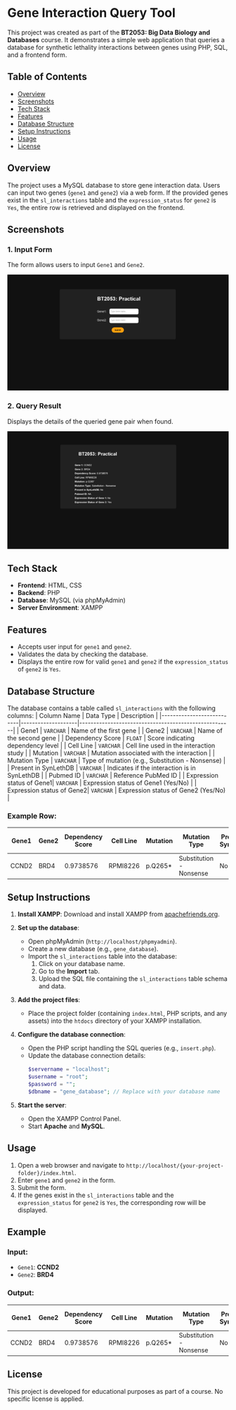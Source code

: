 # Gene Interaction Query Tool

This project was created as part of the **BT2053: Big Data Biology and Databases** course. It demonstrates a simple web application that queries a database for synthetic lethality interactions between genes using PHP, SQL, and a frontend form.

## Table of Contents
- [Overview](#overview)
- [Screenshots](#Screenshots)
- [Tech Stack](#tech-stack)
- [Features](#features)
- [Database Structure](#database-structure)
- [Setup Instructions](#setup-instructions)
- [Usage](#usage)
- [License](#license)

## Overview
The project uses a MySQL database to store gene interaction data. Users can input two genes (`gene1` and `gene2`) via a web form. If the provided genes exist in the `sl_interactions` table and the `expression_status` for `gene2` is `Yes`, the entire row is retrieved and displayed on the frontend.

## Screenshots

### 1. Input Form
The form allows users to input `Gene1` and `Gene2`.

![Input Form](./Frontend.jpeg)

### 2. Query Result
Displays the details of the queried gene pair when found.

![Query Result](./output.jpeg)

## Tech Stack
- **Frontend**: HTML, CSS
- **Backend**: PHP
- **Database**: MySQL (via phpMyAdmin)
- **Server Environment**: XAMPP

## Features
- Accepts user input for `gene1` and `gene2`.
- Validates the data by checking the database.
- Displays the entire row for valid `gene1` and `gene2` if the `expression_status` of `gene2` is `Yes`.

## Database Structure
The database contains a table called `sl_interactions` with the following columns:
| Column Name               | Data Type          | Description                                          |
|---------------------------|--------------------|------------------------------------------------------|
| Gene1                    | `VARCHAR`          | Name of the first gene                              |
| Gene2                    | `VARCHAR`          | Name of the second gene                             |
| Dependency Score          | `FLOAT`           | Score indicating dependency level                   |
| Cell Line                 | `VARCHAR`          | Cell line used in the interaction study            |
| Mutation                  | `VARCHAR`          | Mutation associated with the interaction           |
| Mutation Type             | `VARCHAR`          | Type of mutation (e.g., Substitution - Nonsense)   |
| Present in SynLethDB      | `VARCHAR`          | Indicates if the interaction is in SynLethDB       |
| Pubmed ID                 | `VARCHAR`          | Reference PubMed ID                                |
| Expression status of Gene1| `VARCHAR`          | Expression status of Gene1 (Yes/No)                |
| Expression status of Gene2| `VARCHAR`          | Expression status of Gene2 (Yes/No)                |

### Example Row:
| Gene1  | Gene2  | Dependency Score | Cell Line | Mutation  | Mutation Type            | Present in SynLethDB | Pubmed ID | Expression status of Gene1 | Expression status of Gene2 |
|--------|--------|------------------|-----------|-----------|--------------------------|-----------------------|-----------|----------------------------|----------------------------|
| CCND2  | BRD4   | 0.9738576        | RPMI8226  | p.Q265*   | Substitution - Nonsense  | No                    | NA        | Yes                        | Yes                        |

## Setup Instructions
1. **Install XAMPP**:
   Download and install XAMPP from [apachefriends.org](https://www.apachefriends.org/).

2. **Set up the database**:
   - Open phpMyAdmin (`http://localhost/phpmyadmin`).
   - Create a new database (e.g., `gene_database`).
   - Import the `sl_interactions` table into the database:
     1. Click on your database name.
     2. Go to the **Import** tab.
     3. Upload the SQL file containing the `sl_interactions` table schema and data.

3. **Add the project files**:
   - Place the project folder (containing `index.html`, PHP scripts, and any assets) into the `htdocs` directory of your XAMPP installation.

4. **Configure the database connection**:
   - Open the PHP script handling the SQL queries (e.g., `insert.php`).
   - Update the database connection details:
     ```php
     $servername = "localhost";
     $username = "root";
     $password = "";
     $dbname = "gene_database"; // Replace with your database name
     ```

5. **Start the server**:
   - Open the XAMPP Control Panel.
   - Start **Apache** and **MySQL**.

## Usage
1. Open a web browser and navigate to `http://localhost/{your-project-folder}/index.html`.
2. Enter `gene1` and `gene2` in the form.
3. Submit the form.
4. If the genes exist in the `sl_interactions` table and the `expression_status` for `gene2` is `Yes`, the corresponding row will be displayed.

## Example
### Input:
- `Gene1`: **CCND2**
- `Gene2`: **BRD4**

### Output:
| Gene1  | Gene2  | Dependency Score | Cell Line | Mutation  | Mutation Type            | Present in SynLethDB | Pubmed ID | Expression status of Gene1 | Expression status of Gene2 |
|--------|--------|------------------|-----------|-----------|--------------------------|-----------------------|-----------|----------------------------|----------------------------|
| CCND2  | BRD4   | 0.9738576        | RPMI8226  | p.Q265*   | Substitution - Nonsense  | No                    | NA        | Yes                        | Yes                        |

## License
This project is developed for educational purposes as part of a course. No specific license is applied.
